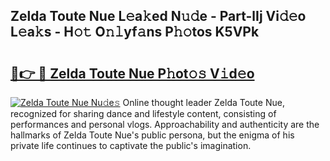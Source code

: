## Zelda Toute Nue L𝚎a𝚔ed N𝚞𝚍e - Part-lIj Vi𝚍𝚎o L𝚎a𝚔s - H𝚘𝚝 O𝚗𝚕yf𝚊ns P𝚑𝚘tos K5VPk

# <h2><a href="http://kf75rn.oniu.top/?m=Zelda+Toute+Nue">🔗👉 🔴 Zelda Toute Nue P𝚑ot𝚘𝚜 V𝚒d𝚎o</a></h2>

[![Zelda Toute Nue Nu𝚍e𝚜](https://i.imgur.com/0qMVB7G.gif)](http://kf75rn.oniu.top/?m=Zelda+Toute+Nue)
Online thought leader Zelda Toute Nue, recognized for sharing dance and lifestyle content, consisting of performances and personal vlogs. Approachability and authenticity are the hallmarks of Zelda Toute Nue's public persona, but the enigma of his private life continues to captivate the public's imagination.  
